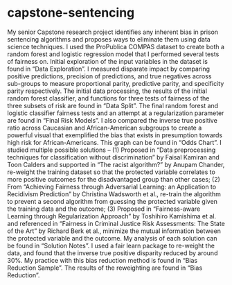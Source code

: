 # capstone-sentencing
My senior Capstone research project identifies any inherent bias in prison sentencing algorithms and proposes ways to eliminate them using data science techniques. I used the ProPublica COMPAS dataset to create both a random forest and logistic regression model that I performed several tests of fairness on. Initial exploration of the input variables in the dataset is found in “Data Exploration”. I measured disparate impact by comparing positive predictions, precision of predictions, and true negatives across sub-groups to measure proportional parity, predictive parity, and specificity parity respectively. The initial data processing, the results of the initial random forest classifier, and functions for three tests of fairness of the three subsets of risk are found in “Data Split”. The final random forest and logistic classifier fairness tests and an attempt at a regularization parameter are found in “Final Risk Models”. I also compared the inverse true positive ratio across Caucasian and African-American subgroups to create a powerful visual that exemplified the bias that exists in presumption towards high risk for African-Americans. This graph can be found in “Odds Chart”. I studied multiple possible solutions – (1) Proposed in “Data preprocessing techniques for classification without discrimination” by Faisal Kamiran and Toon Calders and supported in “The racist algorithm?” by Anupam Chander, re-weight the training dataset so that the protected variable correlates to more positive outcomes for the disadvantaged group than other cases; (2) From “Achieving Fairness through Adversarial Learning: an Application to Recidivism Prediction” by Christina Wadsworth et al., re-train the algorithm to prevent a second algorithm from guessing the protected variable given the training data and the outcome; (3) Proposed in “Fairness-aware Learning through Regularization Approach” by Toshihiro Kamishima et al. and referenced in “Fairness in Criminal Justice Risk Assessments: The State of the Art” by Richard Berk et al., minimize the mutual information between the protected variable and the outcome. My analysis of each solution can be found in “Solution Notes”. I used a fair learn package to re-weight the data, and found that the inverse true positive disparity reduced by around 30%. My practice with this bias reduction method is found in “Bias Reduction Sample”. The results of the reweighting are found in “Bias Reduction”.
